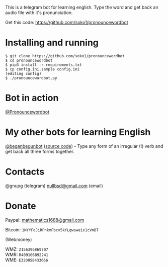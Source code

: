 This is a telegram bot for learning english.
Type the word and get back an audio file with it's pronunciation.

Get this code: https://github.com/soko1/pronouncewordbot

# Installing and running

```
$ git clone https://github.com/soko1/pronouncewordbot
$ cd pronouncewordbot
$ pip3 install -r requirements.txt
$ cp config.ini.sample config.ini
(editing config)
$ ./pronouncewordbot.py
```

# Bot in action

[@Pronouncewordbot](https://t.me/Pronouncewordbot)

# My other bots for learning English

[@beganbegunbot](https://t.me/beganbegunbot) ([source code](https://github.com/soko1/beganbegunbot)) - Type any form of an irregular (!) verb and get back all three forms together.


# Contacts

@gnupg (telegram)
nullbsd@gmail.com (email)

# Donate

Paypal: mathematics1688@gmail.com

Bitcoin: `1NYYFoJiRPnkmFbcv5kYLqwsweix1cVmBT`

(Webmoney)

WMZ: `Z156396869707`<br>
WMR: `R409106892241`<br>
WME: `E320058433666`
